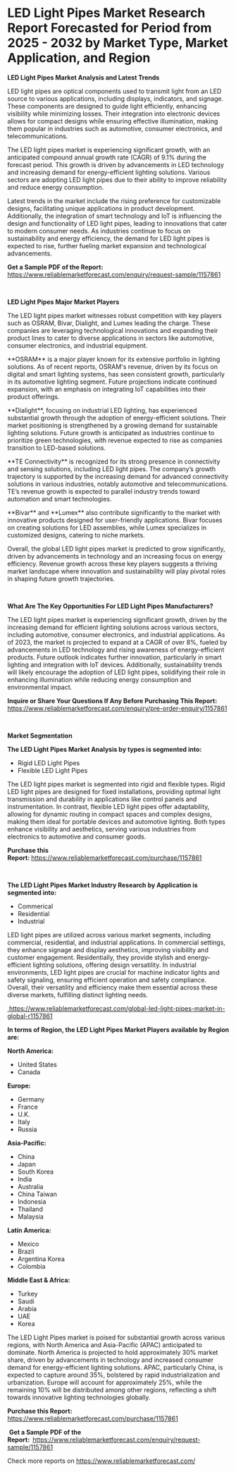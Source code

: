 <p><h1>LED Light Pipes Market Research Report Forecasted for Period from 2025 -  2032 by Market Type, Market Application, and Region</h1></p><p><strong>LED Light Pipes Market Analysis and Latest Trends</strong></p>
<p><p>LED light pipes are optical components used to transmit light from an LED source to various applications, including displays, indicators, and signage. These components are designed to guide light efficiently, enhancing visibility while minimizing losses. Their integration into electronic devices allows for compact designs while ensuring effective illumination, making them popular in industries such as automotive, consumer electronics, and telecommunications.</p><p>The LED light pipes market is experiencing significant growth, with an anticipated compound annual growth rate (CAGR) of 9.1% during the forecast period. This growth is driven by advancements in LED technology and increasing demand for energy-efficient lighting solutions. Various sectors are adopting LED light pipes due to their ability to improve reliability and reduce energy consumption.</p><p>Latest trends in the market include the rising preference for customizable designs, facilitating unique applications in product development. Additionally, the integration of smart technology and IoT is influencing the design and functionality of LED light pipes, leading to innovations that cater to modern consumer needs. As industries continue to focus on sustainability and energy efficiency, the demand for LED light pipes is expected to rise, further fueling market expansion and technological advancements.</p></p>
<p><strong>Get a Sample PDF of the Report:&nbsp;</strong> <a href="https://www.reliablemarketforecast.com/enquiry/request-sample/1157861?utm_campaign=3029&utm_medium=2&utm_source=Github&utm_content=ia&utm_term=05042025&utm_id=led-light-pipes">https://www.reliablemarketforecast.com/enquiry/request-sample/1157861</a></p>
<p>&nbsp;</p>
<p><strong>LED Light Pipes Major Market Players</strong></p>
<p><p>The LED light pipes market witnesses robust competition with key players such as OSRAM, Bivar, Dialight, and Lumex leading the charge. These companies are leveraging technological innovations and expanding their product lines to cater to diverse applications in sectors like automotive, consumer electronics, and industrial equipment.</p><p>**OSRAM** is a major player known for its extensive portfolio in lighting solutions. As of recent reports, OSRAM's revenue, driven by its focus on digital and smart lighting systems, has seen consistent growth, particularly in its automotive lighting segment. Future projections indicate continued expansion, with an emphasis on integrating IoT capabilities into their product offerings.</p><p>**Dialight**, focusing on industrial LED lighting, has experienced substantial growth through the adoption of energy-efficient solutions. Their market positioning is strengthened by a growing demand for sustainable lighting solutions. Future growth is anticipated as industries continue to prioritize green technologies, with revenue expected to rise as companies transition to LED-based solutions.</p><p>**TE Connectivity** is recognized for its strong presence in connectivity and sensing solutions, including LED light pipes. The company’s growth trajectory is supported by the increasing demand for advanced connectivity solutions in various industries, notably automotive and telecommunications. TE’s revenue growth is expected to parallel industry trends toward automation and smart technologies.</p><p>**Bivar** and **Lumex** also contribute significantly to the market with innovative products designed for user-friendly applications. Bivar focuses on creating solutions for LED assemblies, while Lumex specializes in customized designs, catering to niche markets.</p><p>Overall, the global LED light pipes market is predicted to grow significantly, driven by advancements in technology and an increasing focus on energy efficiency. Revenue growth across these key players suggests a thriving market landscape where innovation and sustainability will play pivotal roles in shaping future growth trajectories.</p></p>
<p>&nbsp;</p>
<p><strong>What Are The Key Opportunities For LED Light Pipes Manufacturers?</strong></p>
<p><p>The LED light pipes market is experiencing significant growth, driven by the increasing demand for efficient lighting solutions across various sectors, including automotive, consumer electronics, and industrial applications. As of 2023, the market is projected to expand at a CAGR of over 8%, fueled by advancements in LED technology and rising awareness of energy-efficient products. Future outlook indicates further innovation, particularly in smart lighting and integration with IoT devices. Additionally, sustainability trends will likely encourage the adoption of LED light pipes, solidifying their role in enhancing illumination while reducing energy consumption and environmental impact.</p></p>
<p><strong>Inquire or Share Your Questions If Any Before Purchasing This Report:</strong> <a href="https://www.reliablemarketforecast.com/enquiry/pre-order-enquiry/1157861?utm_campaign=3029&utm_medium=2&utm_source=Github&utm_content=ia&utm_term=05042025&utm_id=led-light-pipes">https://www.reliablemarketforecast.com/enquiry/pre-order-enquiry/1157861</a></p>
<p>&nbsp;</p>
<p><strong>Market Segmentation</strong></p>
<p><strong>The LED Light Pipes Market Analysis by types is segmented into:</strong></p>
<p><ul><li>Rigid LED Light Pipes</li><li>Flexible LED Light Pipes</li></ul></p>
<p><p>The LED light pipes market is segmented into rigid and flexible types. Rigid LED light pipes are designed for fixed installations, providing optimal light transmission and durability in applications like control panels and instrumentation. In contrast, flexible LED light pipes offer adaptability, allowing for dynamic routing in compact spaces and complex designs, making them ideal for portable devices and automotive lighting. Both types enhance visibility and aesthetics, serving various industries from electronics to automotive and consumer goods.</p></p>
<p><strong>Purchase this Report:&nbsp;</strong><a href="https://www.reliablemarketforecast.com/purchase/1157861?utm_campaign=3029&utm_medium=2&utm_source=Github&utm_content=ia&utm_term=05042025&utm_id=led-light-pipes">https://www.reliablemarketforecast.com/purchase/1157861</a></p>
<p>&nbsp;</p>
<p><strong>The LED Light Pipes Market Industry Research by Application is segmented into:</strong></p>
<p><ul><li>Commerical</li><li>Residential</li><li>Industrial</li></ul></p>
<p><p>LED light pipes are utilized across various market segments, including commercial, residential, and industrial applications. In commercial settings, they enhance signage and display aesthetics, improving visibility and customer engagement. Residentially, they provide stylish and energy-efficient lighting solutions, offering design versatility. In industrial environments, LED light pipes are crucial for machine indicator lights and safety signaling, ensuring efficient operation and safety compliance. Overall, their versatility and efficiency make them essential across these diverse markets, fulfilling distinct lighting needs.</p></p>
<p><a href="https://www.reliablemarketforecast.com/global-led-light-pipes-market-in-global-r1157861?utm_campaign=3029&utm_medium=2&utm_source=Github&utm_content=ia&utm_term=05042025&utm_id=led-light-pipes">&nbsp;https://www.reliablemarketforecast.com/global-led-light-pipes-market-in-global-r1157861</a></p>
<p><strong>In terms of Region, the LED Light Pipes Market Players available by Region are:</strong></p>
<p>
    <p> <strong> North America: </strong>
        <ul>
            <li>United States</li>
            <li>Canada</li>
        </ul>
        </p> 
    <p> <strong> Europe: </strong>
        <ul>
            <li>Germany</li>
            <li>France</li>
            <li>U.K.</li>
            <li>Italy</li>
            <li>Russia</li>
        </ul>
        </p> 
    <p> <strong> Asia-Pacific: </strong>
        <ul>
            <li>China</li>
            <li>Japan</li>
            <li>South Korea</li>
            <li>India</li>
            <li>Australia</li>
            <li>China Taiwan</li>
            <li>Indonesia</li>
            <li>Thailand</li>
            <li>Malaysia</li>
        </ul>
        </p> 
    <p> <strong> Latin America: </strong>
        <ul>
            <li>Mexico</li>
            <li>Brazil</li>
            <li>Argentina Korea</li>
            <li>Colombia</li>
        </ul>
        </p> 
    <p> <strong> Middle East & Africa: </strong>
        <ul>
            <li>Turkey</li>
            <li>Saudi</li>
            <li>Arabia</li>
            <li>UAE</li>
            <li>Korea</li>
        </ul>
    </p>
    </p>
<p><p>The LED Light Pipes market is poised for substantial growth across various regions, with North America and Asia-Pacific (APAC) anticipated to dominate. North America is projected to hold approximately 30% market share, driven by advancements in technology and increased consumer demand for energy-efficient lighting solutions. APAC, particularly China, is expected to capture around 35%, bolstered by rapid industrialization and urbanization. Europe will account for approximately 25%, while the remaining 10% will be distributed among other regions, reflecting a shift towards innovative lighting technologies globally.</p></p>
<p><strong>Purchase this Report: </strong><a href="https://www.reliablemarketforecast.com/purchase/1157861?utm_campaign=3029&utm_medium=2&utm_source=Github&utm_content=ia&utm_term=05042025&utm_id=led-light-pipes">https://www.reliablemarketforecast.com/purchase/1157861</a></p>
<p>&nbsp;<strong>Get a Sample PDF of the Report:&nbsp;&nbsp;</strong><a href="https://www.reliablemarketforecast.com/enquiry/request-sample/1157861?utm_campaign=3029&utm_medium=2&utm_source=Github&utm_content=ia&utm_term=05042025&utm_id=led-light-pipes">https://www.reliablemarketforecast.com/enquiry/request-sample/1157861</a></p>
<p><strong></strong></p>
<p>Check more reports on <a href="https://www.reliablemarketforecast.com/?utm_campaign=3029&utm_medium=2&utm_source=Github&utm_content=ia&utm_term=05042025&utm_id=led-light-pipes">https://www.reliablemarketforecast.com/</a></p>